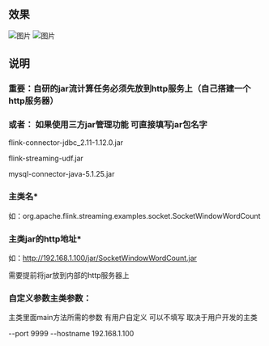 
## 效果
 
 
 ![图片](http://img.ccblog.cn/flink/1-3.png)
 ![图片](http://img.ccblog.cn/flink/1-2.png)
 
 
 
## 说明
 
 
 ### 重要：自研的jar流计算任务必须先放到http服务上（自己搭建一个http服务器）
 ### 或者：  如果使用三方jar管理功能 可直接填写jar包名字

flink-connector-jdbc_2.11-1.12.0.jar

flink-streaming-udf.jar

 mysql-connector-java-5.1.25.jar
 

### 主类名*
 
 
 如：org.apache.flink.streaming.examples.socket.SocketWindowWordCount
 
 
### 主类jar的http地址*
 
 
 如：http://192.168.1.100/jar/SocketWindowWordCount.jar
 
 
 需要提前将jar放到内部的http服务器上
 
 
### 自定义参数主类参数：
 
 
 主类里面main方法所需的参数 有用户自定义 可以不填写 取决于用户开发的主类
 
  --port 9999 --hostname 192.168.1.100
 
 
 
 
 
